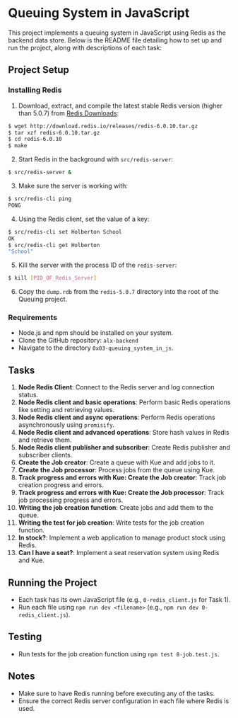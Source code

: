 # Queuing System in JavaScript

This project implements a queuing system in JavaScript using Redis as the backend data store. Below is the README file detailing how to set up and run the project, along with descriptions of each task:

## Project Setup

### Installing Redis
1. Download, extract, and compile the latest stable Redis version (higher than 5.0.7) from [Redis Downloads](https://redis.io/downloads/):

```bash
$ wget http://download.redis.io/releases/redis-6.0.10.tar.gz
$ tar xzf redis-6.0.10.tar.gz
$ cd redis-6.0.10
$ make
```

2. Start Redis in the background with `src/redis-server`:

```bash
$ src/redis-server &
```

3. Make sure the server is working with:

```bash
$ src/redis-cli ping
PONG
```

4. Using the Redis client, set the value of a key:

```bash
$ src/redis-cli set Holberton School
OK
$ src/redis-cli get Holberton
"School"
```

5. Kill the server with the process ID of the `redis-server`:

```bash
$ kill [PID_OF_Redis_Server]
```

6. Copy the `dump.rdb` from the `redis-5.0.7` directory into the root of the Queuing project.

### Requirements

- Node.js and npm should be installed on your system.
- Clone the GitHub repository: `alx-backend`
- Navigate to the directory `0x03-queuing_system_in_js`.

## Tasks

1. **Node Redis Client**: Connect to the Redis server and log connection status.
2. **Node Redis client and basic operations**: Perform basic Redis operations like setting and retrieving values.
3. **Node Redis client and async operations**: Perform Redis operations asynchronously using `promisify`.
4. **Node Redis client and advanced operations**: Store hash values in Redis and retrieve them.
5. **Node Redis client publisher and subscriber**: Create Redis publisher and subscriber clients.
6. **Create the Job creator**: Create a queue with Kue and add jobs to it.
7. **Create the Job processor**: Process jobs from the queue using Kue.
8. **Track progress and errors with Kue: Create the Job creator**: Track job creation progress and errors.
9. **Track progress and errors with Kue: Create the Job processor**: Track job processing progress and errors.
10. **Writing the job creation function**: Create jobs and add them to the queue.
11. **Writing the test for job creation**: Write tests for the job creation function.
12. **In stock?**: Implement a web application to manage product stock using Redis.
13. **Can I have a seat?**: Implement a seat reservation system using Redis and Kue.

## Running the Project

- Each task has its own JavaScript file (e.g., `0-redis_client.js` for Task 1).
- Run each file using `npm run dev <filename>` (e.g., `npm run dev 0-redis_client.js`).

## Testing

- Run tests for the job creation function using `npm test 8-job.test.js`.

## Notes

- Make sure to have Redis running before executing any of the tasks.
- Ensure the correct Redis server configuration in each file where Redis is used.
